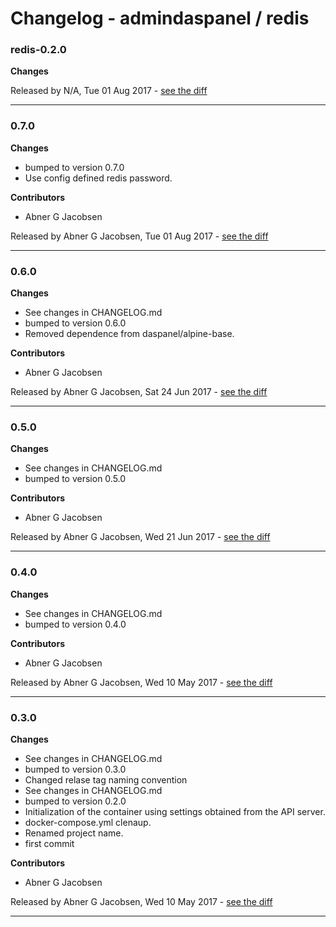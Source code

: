 # Changelog - admindaspanel / redis

### redis-0.2.0
__Changes__


Released by N/A, Tue 01 Aug 2017 -
[see the diff](https://github.com/admindaspanel/redis/compare/...#diff)
______________

### 0.7.0
__Changes__

- bumped to version 0.7.0
- Use config defined redis password.

__Contributors__

- Abner G Jacobsen

Released by Abner G Jacobsen, Tue 01 Aug 2017 -
[see the diff](https://github.com/admindaspanel/redis/compare/0.6.0...0.7.0#diff)
______________

### 0.6.0
__Changes__

- See changes in CHANGELOG.md
- bumped to version 0.6.0
- Removed dependence from daspanel/alpine-base.

__Contributors__

- Abner G Jacobsen

Released by Abner G Jacobsen, Sat 24 Jun 2017 -
[see the diff](https://github.com/admindaspanel/redis/compare/0.5.0...0.6.0#diff)
______________

### 0.5.0
__Changes__

- See changes in CHANGELOG.md
- bumped to version 0.5.0

__Contributors__

- Abner G Jacobsen

Released by Abner G Jacobsen, Wed 21 Jun 2017 -
[see the diff](https://github.com/admindaspanel/redis/compare/0.4.0...0.5.0#diff)
______________

### 0.4.0
__Changes__

- See changes in CHANGELOG.md
- bumped to version 0.4.0

__Contributors__

- Abner G Jacobsen

Released by Abner G Jacobsen, Wed 10 May 2017 -
[see the diff](https://github.com/admindaspanel/redis/compare/0.3.0...0.4.0#diff)
______________

### 0.3.0
__Changes__

- See changes in CHANGELOG.md
- bumped to version 0.3.0
- Changed relase tag naming convention
- See changes in CHANGELOG.md
- bumped to version 0.2.0
- Initialization of the container using settings obtained from the API server.
- docker-compose.yml clenaup.
- Renamed project name.
- first commit

__Contributors__

- Abner G Jacobsen

Released by Abner G Jacobsen, Wed 10 May 2017 -
[see the diff](https://github.com/admindaspanel/redis/compare/67f2790cc987f530c4b855d7a938b93e1a4b7a8e...0.3.0#diff)
______________


